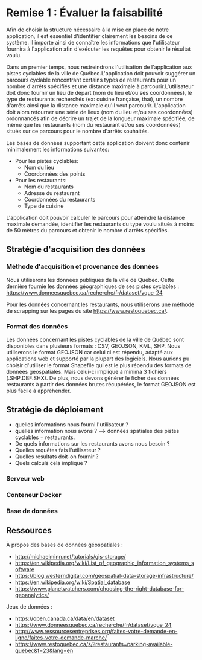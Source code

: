 # Remise 1 : Évaluer la faisabilité

Afin de choisir la structure nécessaire à la mise en place de notre application, il est essentiel d'identifier clairement les besoins de ce système. Il importe ainsi de connaître les informations que l'utilisateur fournira à l'application afin d'exécuter les requêtes pour obtenir le résultat voulu.

Dans un premier temps, nous restreindrons l'utilisation de l'application aux pistes cyclables de la ville de Québec.L'application doit pouvoir suggérer un parcours cyclable rencontrant certains types de restaurants pour un nombre d'arrêts spécifiés et une distance maximale à parcourir.L'utilisateur doit donc fournir un lieu de départ (nom du lieu et/ou ses coordonnées), le type de restaurants recherchés (ex: cuisine française, thaï), un nombre d'arrêts ainsi que la distance maximale qu'il veut parcourir. L'application doit alors retourner une série de lieux (nom du lieu et/ou ses coordonnées) ordonnancés afin de décrire un trajet de la longueur maximale spécifiée, de même que les restaurants (nom du restaurant et/ou ses coordonnées) situés sur ce parcours pour le nombre d'arrêts souhaités.

Les bases de données supportant cette application doivent donc contenir minimalement les informations suivantes:

* Pour les pistes cyclables:
    - Nom du lieu
    - Coordonnées des points
* Pour les restaurants:
    - Nom du restaurants
    - Adresse du restaurant
    - Coordonnées du restaurants
    - Type de cuisine

L'application doit pouvoir calculer le parcours pour atteindre la distance maximale demandée, identifier les restaurants du type voulu situés à moins de 50 mètres du parcours et obtenir le nombre d'arrêts spécifiés.

## Stratégie d'acquisition des données

### Méthode d'acquisition et provenance des données

Nous utiliserons les données publiques de la ville de Québec. Cette dernière fournie les données géographiques de ses pistes cyclables : <https://www.donneesquebec.ca/recherche/fr/dataset/vque_24>

Pour les données concernant les restaurants, nous utiliserons une méthode de scrapping sur les pages du site <https://www.restoquebec.ca/>.

### Format des données

Les données concernant les pistes cyclables de la ville de Québec sont disponibles dans plusieurs formats : CSV, GEOJSON, KML, SHP. Nous utiliserons le format GEOJSON car celui ci est répendu, adapté aux applications web et supporté par la plupart des logiciels. Nous aurions pu choisir d'utiliser le format Shapefile qui est le plus répendu des formats de données geospatiales. Mais celui-ci implique à minima 3 fichiers (.SHP.DBF.SHX). De plus, nous devons générer le ficher des données restaurants à partir des données brutes récupérées, le format GEOJSON est plus facile à appréhender.

## Stratégie de déploiement

- quelles informations nous fourni l'utilisateur ?
- quelles information nous avons ? --> données spatiales des pistes cyclables + restaurants. 
- De quels informations sur les restaurants avons nous besoin ?
- Quelles requêtes fais l'utilisateur ?
- Quelles resultats doit-on fournir ?
- Quels calculs cela implique ?

### Serveur web

### Conteneur Docker

### Base de données

## Ressources

À propos des bases de données géospatiales :

- <http://michaelminn.net/tutorials/gis-storage/>
- <https://en.wikipedia.org/wiki/List_of_geographic_information_systems_software>
- <https://blog.westerndigital.com/geospatial-data-storage-infrastructure/>
- <https://en.wikipedia.org/wiki/Spatial_database>
- <https://www.planetwatchers.com/choosing-the-right-database-for-geoanalytics/>

Jeux de données : 

- <https://open.canada.ca/data/en/dataset>
- <https://www.donneesquebec.ca/recherche/fr/dataset/vque_24>
- <http://www.ressourcesentreprises.org/faites-votre-demande-en-ligne/faites-votre-demande-marche/>
- <https://www.restoquebec.ca/s/?restaurants=parking-available-quebec&f=23&lang=en> 